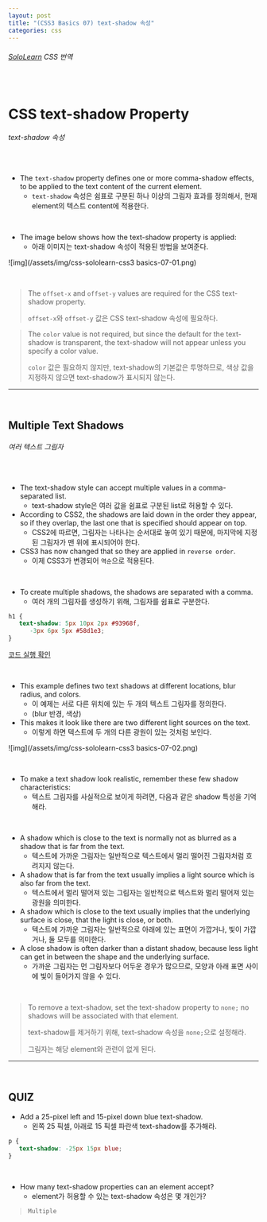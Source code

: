 ```yaml
---
layout: post
title: "(CSS3 Basics 07) text-shadow 속성"
categories: css
---
```


###### [SoloLearn](https://www.sololearn.com/) CSS 번역

<br>

# CSS text-shadow Property

###### text-shadow 속성

<br>

- The `text-shadow` property defines one or more comma-shadow effects, to be applied to the text content of the current element.
  - `text-shadow` 속성은 쉼표로 구분된 하나 이상의 그림자 효과를 정의해서, 현재 element의 텍스트 content에 적용한다.

<br>

- The image below shows how the text-shadow property is applied:
  - 아래 이미지는 text-shadow 속성이 적용된 방법을 보여준다.

![img](/assets/img/css-sololearn-css3 basics-07-01.png)

<br>

> The `offset-x` and `offset-y` values are required for the CSS text-shadow property.
>
> `offset-x`와 `offset-y` 값은 CSS text-shadow 속성에 필요하다.

> The `color` value is not required, but since the default for the text-shadow is transparent, the text-shadow will not appear unless you specify a color value.
>
> `color` 값은 필요하지 않지만, text-shadow의 기본값은 투명하므로, 색상 값을 지정하지 않으면 text-shadow가 표시되지 않는다.

------

<br>

## Multiple Text Shadows

###### 여러 텍스트 그림자

<br>

- The text-shadow style can accept multiple values in a comma-separated list.
  - text-shadow style은 여러 값을 쉼표로 구분된 list로 허용할 수 있다.
- According to CSS2, the shadows are laid down in the order they appear, so if they overlap, the last one that is specified should appear on top.
  - CSS2에 따르면, 그림자는 나타나는 순서대로 놓여 있기 때문에, 마지막에 지정된 그림자가 맨 위에 표시되어야 한다.
- CSS3 has now changed that so they are applied in `reverse order`.
  - 이제 CSS3가 변경되어 `역순`으로 적용된다.

<br>

- To create multiple shadows, the shadows are separated with a comma.
  - 여러 개의 그림자를 생성하기 위해, 그림자를 쉼표로 구분한다.

```css
h1 {
   text-shadow: 5px 10px 2px #93968f,
      -3px 6px 5px #58d1e3;
}
```

[코드 실행 확인](https://code.sololearn.com/590/#css)

<br>

- This example defines two text shadows at different locations, blur radius, and colors.
  - 이 예제는 서로 다른 위치에 있는 두 개의 텍스트 그림자를 정의한다.
  - (blur 반경, 색상)
- This makes it look like there are two different light sources on the text.
  - 이렇게 하면 텍스트에 두 개의 다른 광원이 있는 것처럼 보인다.

![img](/assets/img/css-sololearn-css3 basics-07-02.png)

<br>

- To make a text shadow look realistic, remember these few shadow characteristics:
  - 텍스트 그림자를 사실적으로 보이게 하려면, 다음과 같은 shadow 특성을 기억해라.

<br>

- A shadow which is close to the text is normally not as blurred as a shadow that is far from the text.
  - 텍스트에 가까운 그림자는 일반적으로 텍스트에서 멀리 떨어진 그림자처럼 흐려지지 않는다.
- A shadow that is far from the text usually implies a light source which is also far from the text.
  - 텍스트에서 멀리 떨어져 있는 그림자는 일반적으로 텍스트와 멀리 떨어져 있는 광원을 의미한다.
- A shadow which is close to the text usually implies that the underlying surface is close, that the light is close, or both.
  - 텍스트에 가까운 그림자는 일반적으로 아래에 있는 표면이 가깝거나, 빛이 가깝거나, 둘 모두를 의미한다.
- A close shadow is often darker than a distant shadow, because less light can get in between the shape and the underlying surface.
  - 가까운 그림자는 먼 그림자보다 어두운 경우가 많으므로, 모양과 아래 표면 사이에 빛이 들어가지 않을 수 있다.

<br>

> To remove a text-shadow, set the text-shadow property to `none;` no shadows will be associated with that element.
>
> text-shadow를 제거하기 위해, text-shadow 속성을 `none;`으로 설정해라.
>
> 그림자는 해당 element와 관련이 없게 된다.

------

<br>

## QUIZ

- Add a 25-pixel left and 15-pixel down blue text-shadow.
  - 왼쪽 25 픽셀, 아래로 15 픽셀 파란색 text-shadow를 추가해라.

```css
p {
   text-shadow: -25px 15px blue;
}
```

<br>

- How many text-shadow properties can an element accept?
  - element가 허용할 수 있는 text-shadow 속성은 몇 개인가?

> `Multiple`

<br>